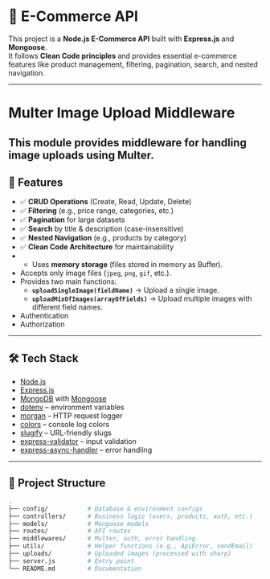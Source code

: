 # 🛒 E-Commerce API

This project is a **Node.js E-Commerce API** built with **Express.js** and **Mongoose**.  
It follows **Clean Code principles** and provides essential e-commerce features like product management, filtering, pagination, search, and nested navigation.

---
# Multer Image Upload Middleware

This module provides middleware for handling image uploads using **Multer**.
---

## 🚀 Features
- ✅ **CRUD Operations** (Create, Read, Update, Delete)  
- ✅ **Filtering** (e.g., price range, categories, etc.)  
- ✅ **Pagination** for large datasets  
- ✅ **Search** by title & description (case-insensitive)  
- ✅ **Nested Navigation** (e.g., products by category)  
- ✅ **Clean Code Architecture** for maintainability
- - Uses **memory storage** (files stored in memory as Buffer).
- Accepts only image files (`jpeg`, `png`, `gif`, etc.).
- Provides two main functions:
  - **`uploadSingleImage(fieldName)`** → Upload a single image.
  - **`uploadMixOfImages(arrayOfFields)`** → Upload multiple images with different field names.
- Authentication
- Authorization


---

## 🛠️ Tech Stack
- [Node.js](https://nodejs.org/)  
- [Express.js](https://expressjs.com/)  
- [MongoDB](https://www.mongodb.com/) with [Mongoose](https://mongoosejs.com/)  
- [dotenv](https://www.npmjs.com/package/dotenv) – environment variables  
- [morgan](https://www.npmjs.com/package/morgan) – HTTP request logger  
- [colors](https://www.npmjs.com/package/colors) – console log colors  
- [slugify](https://www.npmjs.com/package/slugify) – URL-friendly slugs  
- [express-validator](https://express-validator.github.io/) – input validation  
- [express-async-handler](https://www.npmjs.com/package/express-async-handler) – error handling  


---

## 📂 Project Structure

```bash
.
├── config/           # Database & environment configs
├── controllers/      # Business logic (users, products, auth, etc.)
├── models/           # Mongoose models
├── routes/           # API routes
├── middlewares/      # Multer, auth, error handling
├── utils/            # Helper functions (e.g., ApiError, sendEmail)
├── uploads/          # Uploaded images (processed with sharp)
├── server.js         # Entry point
└── README.md         # Documentation

